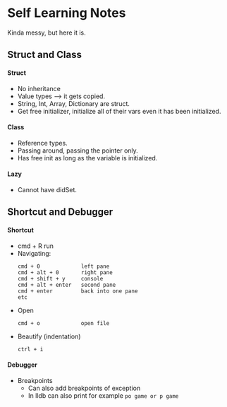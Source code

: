 # Self Learning Notes
Kinda messy, but here it is.

## Struct and Class
#### Struct
- No inheritance
- Value types --> it gets copied.
- String, Int, Array, Dictionary are struct.
- Get free initializer, initialize all of their vars even it has been initialized.

#### Class
- Reference types.
- Passing around, passing the pointer only.
- Has free init as long as the variable is initialized.

#### Lazy
- Cannot have didSet.

## Shortcut and Debugger
#### Shortcut
- cmd + R run
- Navigating:
  ```
  cmd + 0             left pane
  cmd + alt + 0       right pane
  cmd + shift + y     console
  cmd + alt + enter   second pane
  cmd + enter         back into one pane
  etc
  ```
- Open
  ```
  cmd + o             open file
  ```
- Beautify (indentation)
  ```
  ctrl + i
  ```
#### Debugger
- Breakpoints
  - Can also add breakpoints of exception
  - In lldb can also print for example `po game or p game`
  

